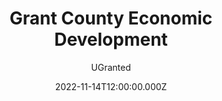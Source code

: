 ---
title: "Grant County Economic Development"
date: "2022-11-14T12:00:00.000Z"
language: "en"
description: "Branding, Design, Development, and Motion"
author: "UGranted"
authorimage: "../assets/images/global/author.webp"
authortitle: "Grant County, Kansas Economic Development"
---